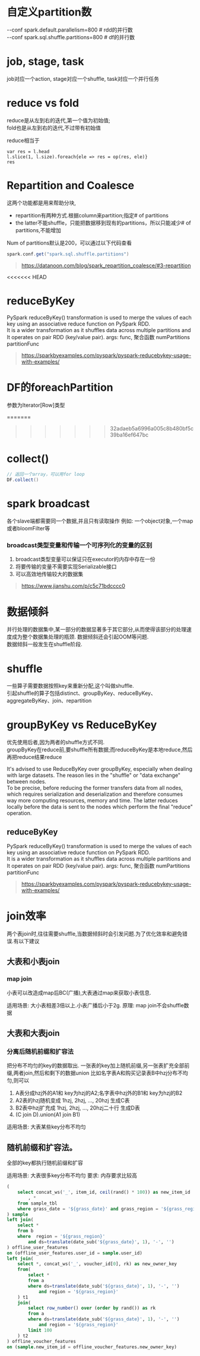 # 自定义partition数  

--conf spark.default.parallelism=800  # rdd的并行数  
--conf spark.sql.shuffle.partitions=800 # df的并行数  

# job, stage, task  
job对应一个action, stage对应一个shuffle, task对应一个并行任务  


# reduce vs fold  

reduce是从左到右的迭代,第一个值为初始值;  
fold也是从左到右的迭代,不过带有初始值


reduce相当于
```
var res = l.head
l.slice(1, l.size).foreach{ele => res = op(res, ele)}
res
```

# Repartition and Coalesce
这两个功能都是用来帮助分块,
- repartition有两种方式.根据column来partition;指定# of partitions
- the latter不能shuffle，只能把数据移到现有的partitions，所以只能减少# of partitions,不能增加

Num of partitions默认是200，可以通过以下代码查看
```scala
spark.conf.get("spark.sql.shuffle.partitions")
```

> https://datanoon.com/blog/spark_repartition_coalesce/#3-repartition


<<<<<<< HEAD
# reduceByKey
PySpark reduceByKey() transformation is used to merge the values of each key using an associative reduce function on PySpark RDD.   
It is a wider transformation as it shuffles data across multiple partitions and It operates on pair RDD (key/value pair).
args:
    func, 聚合函数
    numPartitions
    partitionFunc

> https://sparkbyexamples.com/pyspark/pyspark-reducebykey-usage-with-examples/

# DF的foreachPartition
参数为Iterator\[Row\]类型


=======
>>>>>>> 32adaeb5a6996a005c8b480bf5c39ba16ef647bc
# collect()

```scala
// 返回一个array，可以用for loop
DF.collect() 
```

# spark broadcast 
各个slave端都需要同一个数据,并且只有读取操作
例如: 一个object对象,一个map或者bloomFilter等

### broadcast类型变量和传输一个可序列化的变量的区别

1. broadcast类型变量可以保证只在executor的内存中存在一份
2. 将要传输的变量不需要实现Serializable接口
3. 可以高效地传输较大的数据集

> https://www.jianshu.com/p/c5c71bdcccc0

# 数据倾斜
并行处理的数据集中,某一部分的数据显著多于其它部分,从而使得该部分的处理速度成为整个数据集处理的瓶颈.
数据倾斜还会引起OOM等问题.    
数据倾斜一般发生在shuffle阶段. 

# shuffle
一些算子需要数据按照key来重新分配,这个叫做shuffle.  
引起shuffle的算子包括distinct、groupByKey、reduceByKey、aggregateByKey、join、repartition


# groupByKey vs ReduceByKey
优先使用后者,因为两者的shuffle方式不同.  
groupByKey在reduce前,要shuffle所有数据;而reduceByKey是本地reduce,然后再把reduce结果reduce

It's advised to use ReduceByKey over groupByKey, especially when dealing with large datasets. The reason lies in the "shuffle" or "data exchange" between nodes.  
To be precise, before reducing the former transfers data from all nodes, which requires serialization and deserialization and therefore consumes way more computing resources, memory and time. The latter reduces locally before the data is sent to the nodes which perform the final "reduce" operation. 

## reduceByKey
PySpark reduceByKey() transformation is used to merge the values of each key using an associative reduce function on PySpark RDD.   
It is a wider transformation as it shuffles data across multiple partitions and It operates on pair RDD (key/value pair).
args:
    func, 聚合函数
    numPartitions
    partitionFunc

> https://sparkbyexamples.com/pyspark/pyspark-reducebykey-usage-with-examples/


# join效率  
两个表join时,往往需要shuffle,当数据倾斜时会引发问题.为了优化效率和避免错误.有以下建议  

## 大表和小表join
### map join  
小表可以改造成map后BC(广播),大表通过map来获取小表信息. 

适用场景: 大小表相差3倍以上.小表广播后小于2g. 
原理: map join不会shuffle数据

## 大表和大表join

### 分离后随机前缀和扩容法  
把分布不均匀的key的数据取出. 一张表的key加上随机前缀,另一张表扩充全部前缀,两者join,然后和剩下的数据union
比如名字表A和购买记录表B中hzj分布不均匀,则可以 
1. A表分成hzj外的A1和 key为hzj的A2;名字表中hzj外的B1和 key为hzj的B2
1. A2表的hzj随机变成 1hzj, 2hzj, ..., 20hzj 生成C表
2. B2表中hzj扩充成 1hzj, 2hzj, ..., 20hzj二十行 生成D表
3. (C join D).union(A1 join B1) 

适用场景: 大表某些key分布不均匀

## 随机前缀和扩容法。
全部的key都执行随机前缀和扩容  

适用场景: 大表很多key分布不均匀
要求: 内存要求比较高

```sql
(
    select concat_ws('_', item_id, ceil(rand() * 100)) as new_item_id
        , *
    from sample_tbl
    where grass_date = '${grass_date}' and grass_region = '${grass_region}'
) sample
left join(
    select *
    from b
    where  region = '${grass_region}'
        and ds=translate(date_sub('${grass_date}', 1), '-', '')
) offline_user_features
on (offline_user_features.user_id = sample.user_id)
left join(
    select *, concat_ws('_', voucher_id[0], rk) as new_owner_key
    from(
        select *
        from a
        where ds=translate(date_sub('${grass_date}', 1), '-', '')
            and region = '${grass_region}'
    ) t1
    join(
        select row_number() over (order by rand()) as rk
        from a
        where ds=translate(date_sub('${grass_date}', 1), '-', '')
            and region = '${grass_region}'
        limit 100
    ) t2
) offline_voucher_features
on (sample.new_item_id = offline_voucher_features.new_owner_key)
```
